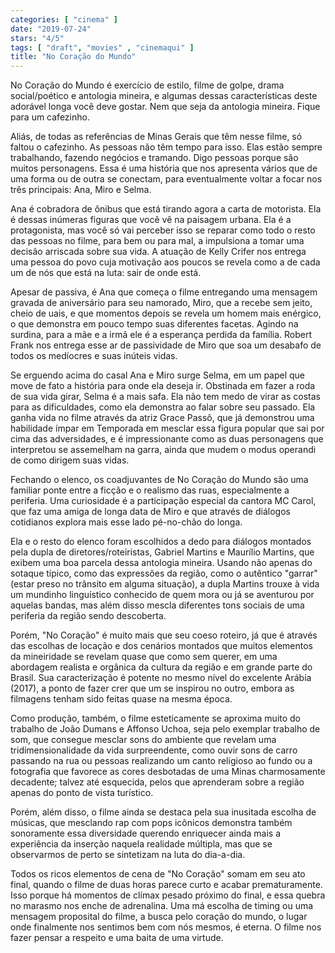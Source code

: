 ```yaml
---
categories: [ "cinema" ]
date: "2019-07-24"
stars: "4/5"
tags: [ "draft", "movies" , "cinemaqui" ]
title: "No Coração do Mundo"
---
```

No Coração do Mundo é exercício de estilo, filme de golpe, drama
social/poético e antologia mineira, e algumas dessas características
deste adorável longa você deve gostar. Nem que seja da antologia
mineira. Fique para um cafezinho.

Aliás, de todas as referências de Minas Gerais que têm nesse filme,
só faltou o cafezinho. As pessoas não têm tempo para isso. Elas estão
sempre trabalhando, fazendo negócios e tramando. Digo pessoas porque
são muitos personagens. Essa é uma história que nos apresenta vários
que de uma forma ou de outra se conectam, para eventualmente voltar a
focar nos três principais: Ana, Miro e Selma.

Ana é cobradora de ônibus que está tirando agora a carta de
motorista. Ela é dessas inúmeras figuras que você vê na paisagem
urbana. Ela é a protagonista, mas você só vai perceber isso se reparar
como todo o resto das pessoas no filme, para bem ou para mal, a impulsiona
a tomar uma decisão arriscada sobre sua vida. A atuação de Kelly
Crifer nos entrega uma pessoa do povo cuja motivação aos poucos se
revela como a de cada um de nós que está na luta: sair de onde está.

Apesar de passiva, é Ana que começa o filme entregando uma mensagem
gravada de aniversário para seu namorado, Miro, que a recebe sem jeito,
cheio de uais, e que momentos depois se revela um homem mais enérgico,
o que demonstra em pouco tempo suas diferentes facetas. Agindo na surdina,
para a mãe e a irmã ele é a esperança perdida da família. Robert
Frank nos entrega esse ar de passividade de Miro que soa um desabafo de
todos os medíocres e suas inúteis vidas.

Se erguendo acima do casal Ana e Miro surge Selma, em um papel que
move de fato a história para onde ela deseja ir. Obstinada em fazer
a roda de sua vida girar, Selma é a mais safa. Ela não tem medo de
virar as costas para as dificuldades, como ela demonstra ao falar sobre
seu passado. Ela ganha vida no filme através da atriz Grace Passô,
que já demonstrou uma habilidade ímpar em Temporada em mesclar essa
figura popular que sai por cima das adversidades, e é impressionante
como as duas personagens que interpretou se assemelham na garra, ainda
que mudem o modus operandi de como dirigem suas vidas.

Fechando o elenco, os coadjuvantes de No Coração do Mundo são uma
familiar ponte entre a ficção e o realismo das ruas, especialmente
a periferia. Uma curiosidade é a participação especial da cantora
MC Carol, que faz uma amiga de longa data de Miro e que através de
diálogos cotidianos explora mais esse lado pé-no-chão do longa.

Ela e o resto do elenco foram escolhidos a dedo para diálogos montados
pela dupla de diretores/roteiristas, Gabriel Martins e Maurílio Martins,
que exibem uma boa parcela dessa antologia mineira. Usando não apenas
do sotaque típico, como das expressões da região, como o autêntico
"garrar" (estar preso no trânsito em alguma situação), a dupla Martins
trouxe à vida um mundinho linguístico conhecido de quem mora ou já
se aventurou por aquelas bandas, mas além disso mescla diferentes tons
sociais de uma periferia da região sendo descoberta.

Porém, "No Coração" é muito mais que seu coeso roteiro, já que é
através das escolhas de locação e dos cenários montados que muitos
elementos da mineiridade se revelam quase que como sem querer, em uma
abordagem realista e orgânica da cultura da região e em grande parte
do Brasil. Sua caracterização é potente no mesmo nível do excelente
Arábia (2017), a ponto de fazer crer que um se inspirou no outro,
embora as filmagens tenham sido feitas quase na mesma época.

Como produção, também, o filme esteticamente se aproxima muito
do trabalho de João Dumans e Affonso Uchoa, seja pelo exemplar
trabalho de som, que consegue mesclar sons do ambiente que revelam uma
tridimensionalidade da vida surpreendente, como ouvir sons de carro
passando na rua ou pessoas realizando um canto religioso ao fundo ou a
fotografia que favorece as cores desbotadas de uma Minas charmosamente
decadente; talvez até esquecida, pelos que aprenderam sobre a região
apenas do ponto de vista turístico.

Porém, além disso, o filme ainda se destaca pela sua inusitada
escolha de músicas, que mesclando rap com pops icônicos demonstra
também sonoramente essa diversidade querendo enriquecer ainda mais
a experiência da inserção naquela realidade múltipla, mas que se
observarmos de perto se sintetizam na luta do dia-a-dia.

Todos os ricos elementos de cena de "No Coração" somam em seu ato final,
quando o filme de duas horas parece curto e acabar prematuramente. Isso
porque há momentos de clímax pesado próximo do final, e essa quebra
no marasmo nos enche de adrenalina. Uma má escolha de timing ou uma
mensagem proposital do filme, a busca pelo coração do mundo, o lugar
onde finalmente nos sentimos bem com nós mesmos, é eterna. O filme
nos fazer pensar a respeito e uma baita de uma virtude.
